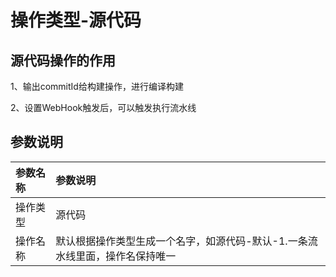 # 操作类型-源代码


## 源代码操作的作用

1、输出commitId给构建操作，进行编译构建

2、设置WebHook触发后，可以触发执行流水线

## 参数说明

参数名称|参数说明
:---|:---
操作类型| 源代码
操作名称|默认根据操作类型生成一个名字，如源代码-默认-1.一条流水线里面，操作名保持唯一





